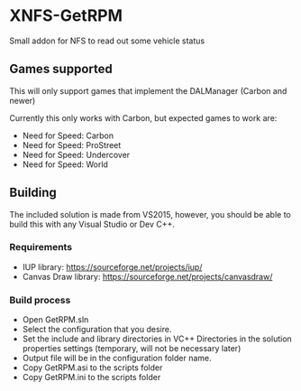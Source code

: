 # XNFS-GetRPM
Small addon for NFS to read out some vehicle status

## Games supported
This will only support games that implement the DALManager (Carbon and newer)

Currently this only works with Carbon, but expected games to work are:
- Need for Speed: Carbon
- Need for Speed: ProStreet
- Need for Speed: Undercover
- Need for Speed: World

## Building
The included solution is made from VS2015, however, you should be able to build this with any Visual Studio or Dev C++.

### Requirements
- IUP library: https://sourceforge.net/projects/iup/
- Canvas Draw library: https://sourceforge.net/projects/canvasdraw/

### Build process
- Open GetRPM.sln
- Select the configuration that you desire.
- Set the include and library directories in VC++ Directories in the solution properties settings (temporary, will not be necessary later)
- Output file will be in the configuration folder name.
- Copy GetRPM.asi to the scripts folder
- Copy GetRPM.ini to the scripts folder
